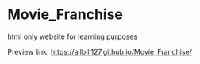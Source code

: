 # Movie_Franchise
html only website for learning purposes

Preview link: https://allbill127.github.io/Movie_Franchise/
